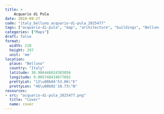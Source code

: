 ```yaml
---
title: > 
    Acquario di Pula
date: 2018-09-27
code: "italy_belluno_acquario-di-pula_2825477"
tags: ["acquario-di-pula", "map", "architecture", "buildings", "Belluno", "Italy"]
categories: ["Maps"]
draft: false
format:
  width: 210
  height: 297
  unit: 'mm'
location:
  place: "Belluno"
  country: "Italy"
  latitude: 38.986446624383056
  longitude: 9.005748419677092
  prettyLat: "12\u00b04'53.06\"E"
  prettyLon: "46\u00b02'10.73\"N"
resources:
- src: "acquario-di-pula_2825477.png"
  title: "Cover"
  name: cover
---
```

